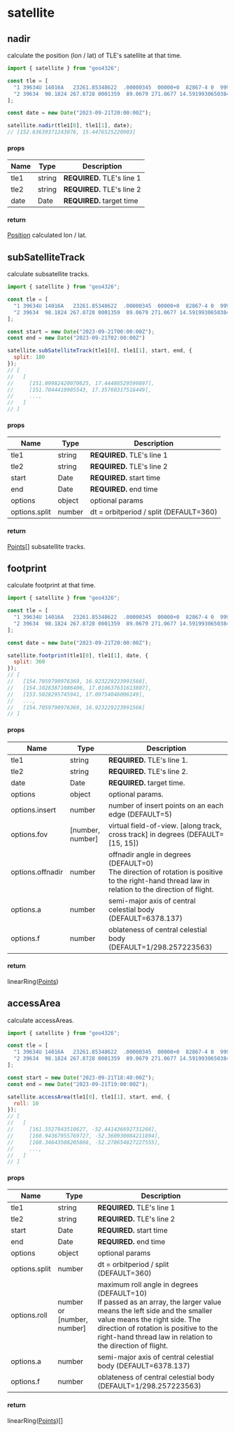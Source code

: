# satellite

## nadir

calculate the position (lon / lat) of TLE's satellite at that time.

```JavaScript
import { satellite } from "geo4326";

const tle = [
  "1 39634U 14016A   23261.85348622  .00000345  00000+0  82867-4 0  9995",
  "2 39634  98.1824 267.8728 0001359  89.0679 271.0677 14.59199306503843",
];

const date = new Date("2023-09-21T20:00:00Z");

satellite.nadir(tle1[0], tle1[1], date);
// [152.63639371243076, 15.4476525220903]
```

#### props

| Name | Type   | Description                |
| ---- | ------ | -------------------------- |
| tle1 | string | **REQUIRED.** TLE's line 1 |
| tle2 | string | **REQUIRED.** TLE's line 2 |
| date | Date   | **REQUIRED.** target time  |

#### return

[Position](./TYPES.md#position) calculated lon / lat.

## subSatelliteTrack

calculate subsatellite tracks.

```JavaScript
import { satellite } from "geo4326";

const tle = [
  "1 39634U 14016A   23261.85348622  .00000345  00000+0  82867-4 0  9995",
  "2 39634  98.1824 267.8728 0001359  89.0679 271.0677 14.59199306503843",
];

const start = new Date("2023-09-21T00:00:00Z");
const end = new Date("2023-09-21T02:00:00Z")

satellite.subSatelliteTrack(tle1[0], tle1[1], start, end, {
  split: 180
});
// [
//   [
//     [151.09982420070625, 17.44486529599897],
//     [151.7044410985543, 17.35760317516449],
//     ...,
//   ]
// ]
```

#### props

| Name          | Type   | Description                            |
| ------------- | ------ | -------------------------------------- |
| tle1          | string | **REQUIRED.** TLE's line 1             |
| tle2          | string | **REQUIRED.** TLE's line 2             |
| start         | Date   | **REQUIRED.** start time               |
| end           | Date   | **REQUIRED.** end time                 |
| options       | object | optional params                        |
| options.split | number | dt = orbitperiod / split (DEFAULT=360) |

#### return

[Points](./TYPES.md#points)[] subsatellite tracks.

## footprint

calculate footprint at that time.

```JavaScript
import { satellite } from "geo4326";

const tle = [
  "1 39634U 14016A   23261.85348622  .00000345  00000+0  82867-4 0  9995",
  "2 39634  98.1824 267.8728 0001359  89.0679 271.0677 14.59199306503843",
];

const date = new Date("2023-09-21T20:00:00Z");

satellite.footprint(tle1[0], tle1[1], date, {
  split: 360
});
// [
//   [154.7059790976369, 16.923229223991566],
//   [154.10283871086406, 17.010637631613807],
//   [153.5028295745941, 17.09754046006149],
//   ...,
//   [154.7059790976369, 16.923229223991566]
// ]
```

#### props

| Name             | Type             | Description                                                                                                                                         |
| ---------------- | ---------------- | --------------------------------------------------------------------------------------------------------------------------------------------------- |
| tle1             | string           | **REQUIRED.** TLE's line 1.                                                                                                                         |
| tle2             | string           | **REQUIRED.** TLE's line 2.                                                                                                                         |
| date             | Date             | **REQUIRED.** target time.                                                                                                                          |
| options          | object           | optional params.                                                                                                                                    |
| options.insert   | number           | number of insert points on an each edge (DEFAULT=5)                                                                                                 |
| options.fov      | [number, number] | virtual field-of-view. [along track, cross track] in degrees (DEFAULT=[15, 15])                                                                     |
| options.offnadir | number           | offnadir angle in degrees (DEFAULT=0)<br>The direction of rotation is positive to the right-hand thread law in relation to the direction of flight. |
| options.a        | number           | semi-major axis of central celestial body (DEFAULT=6378.137)                                                                                        |
| options.f        | number           | oblateness of central celestial body (DEFAULT=1/298.257223563)                                                                                      |

#### return

linearRing([Points](./TYPES.md#points))

## accessArea

calculate accessAreas.

```JavaScript
import { satellite } from "geo4326";

const tle = [
  "1 39634U 14016A   23261.85348622  .00000345  00000+0  82867-4 0  9995",
  "2 39634  98.1824 267.8728 0001359  89.0679 271.0677 14.59199306503843",
];

const start = new Date("2023-09-21T18:40:00Z");
const end = new Date("2023-09-21T19:00:00Z");

satellite.accessArea(tle1[0], tle1[1], start, end, {
  roll: 10
});
// [
//   [
//     [161.5527943510627, -52.441436692731266],
//     [160.94367955769727, -52.360930084211894],
//     [160.34643508205866, -52.278654827227555],
//     ...,
//   ]
// ]
```

#### props

| Name          | Type                       | Description                                                                                                                                                                                                                                                      |
| ------------- | -------------------------- | ---------------------------------------------------------------------------------------------------------------------------------------------------------------------------------------------------------------------------------------------------------------- |
| tle1          | string                     | **REQUIRED.** TLE's line 1                                                                                                                                                                                                                                       |
| tle2          | string                     | **REQUIRED.** TLE's line 2                                                                                                                                                                                                                                       |
| start         | Date                       | **REQUIRED.** start time                                                                                                                                                                                                                                         |
| end           | Date                       | **REQUIRED.** end time                                                                                                                                                                                                                                           |
| options       | object                     | optional params                                                                                                                                                                                                                                                  |
| options.split | number                     | dt = orbitperiod / split (DEFAULT=360)                                                                                                                                                                                                                           |
| options.roll  | number or [number, number] | maximum roll angle in degrees (DEFAULT=10)<br>If passed as an array, the larger value means the left side and the smaller value means the right side. The direction of rotation is positive to the right-hand thread law in relation to the direction of flight. |
| options.a     | number                     | semi-major axis of central celestial body (DEFAULT=6378.137)                                                                                                                                                                                                     |
| options.f     | number                     | oblateness of central celestial body (DEFAULT=1/298.257223563)                                                                                                                                                                                                   |

#### return

linearRing([Points](./TYPES.md#points))[]
